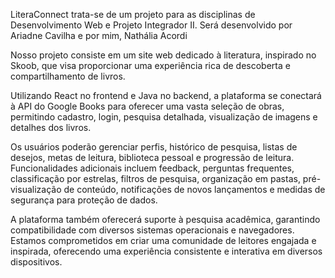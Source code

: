 LiteraConnect trata-se de um projeto para as disciplinas de Desenvolvimento Web e Projeto Integrador II. Será desenvolvido por Ariadne Cavilha e por mim, Nathália Acordi

Nosso projeto consiste em um site web dedicado à literatura, inspirado no Skoob, que visa proporcionar uma experiência rica de descoberta e compartilhamento de livros.

Utilizando React no frontend e Java no backend, a plataforma se conectará à API do Google Books para oferecer uma vasta seleção de obras, permitindo cadastro, login, pesquisa detalhada, visualização de imagens e detalhes dos livros.

Os usuários poderão gerenciar perfis, histórico de pesquisa, listas de desejos, metas de leitura, biblioteca pessoal e progressão de leitura. Funcionalidades adicionais incluem feedback, perguntas frequentes, classificação por estrelas, filtros de pesquisa, organização em pastas, pré-visualização de conteúdo, notificações de novos lançamentos e medidas de segurança para proteção de dados.

A plataforma também oferecerá suporte à pesquisa acadêmica, garantindo compatibilidade com diversos sistemas operacionais e navegadores. Estamos comprometidos em criar uma comunidade de leitores engajada e inspirada, oferecendo uma experiência consistente e interativa em diversos dispositivos.
